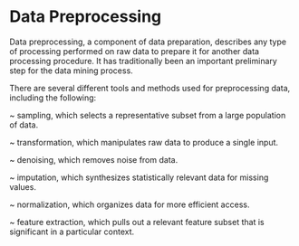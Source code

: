 # Data Preprocessing

Data preprocessing, a component of data preparation, describes any type of processing performed on raw data to prepare it for another data processing procedure. It has traditionally been an important preliminary step for the data mining process.

There are several different tools and methods used for preprocessing data, including the following:

   ~ sampling, which selects a representative subset from a large population of data.  
        
   ~ transformation, which manipulates raw data to produce a single input.  
    
   ~ denoising, which removes noise from data.  
    
   ~ imputation, which synthesizes statistically relevant data for missing values.  
    
   ~ normalization, which organizes data for more efficient access.  
    
   ~ feature extraction, which pulls out a relevant feature subset that is significant in a particular context.  
    


